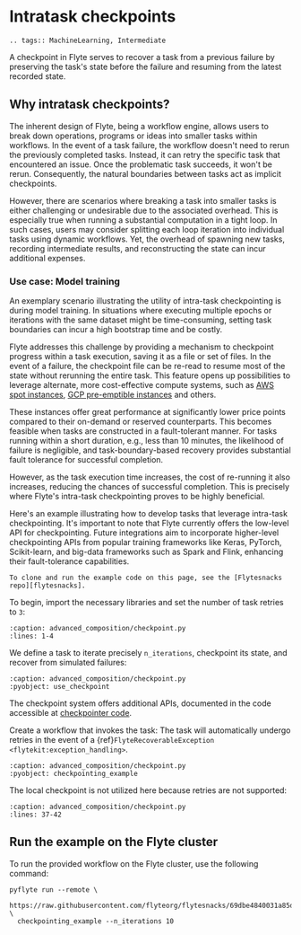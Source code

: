 # Intratask checkpoints

```{eval-rst}
.. tags:: MachineLearning, Intermediate
```

A checkpoint in Flyte serves to recover a task from a previous failure by preserving the task's state before the failure
and resuming from the latest recorded state.

## Why intratask checkpoints?

The inherent design of Flyte, being a workflow engine, allows users to break down operations, programs or ideas
into smaller tasks within workflows. In the event of a task failure, the workflow doesn't need to rerun the
previously completed tasks. Instead, it can retry the specific task that encountered an issue.
Once the problematic task succeeds, it won't be rerun. Consequently, the natural boundaries between tasks act as implicit checkpoints.

However, there are scenarios where breaking a task into smaller tasks is either challenging or undesirable due to the associated overhead.
This is especially true when running a substantial computation in a tight loop.
In such cases, users may consider splitting each loop iteration into individual tasks using dynamic workflows.
Yet, the overhead of spawning new tasks, recording intermediate results, and reconstructing the state can incur additional expenses.

### Use case: Model training

An exemplary scenario illustrating the utility of intra-task checkpointing is during model training.
In situations where executing multiple epochs or iterations with the same dataset might be time-consuming,
setting task boundaries can incur a high bootstrap time and be costly.

Flyte addresses this challenge by providing a mechanism to checkpoint progress within a task execution,
saving it as a file or set of files. In the event of a failure, the checkpoint file can be re-read to
resume most of the state without rerunning the entire task.
This feature opens up possibilities to leverage alternate, more cost-effective compute systems,
such as [AWS spot instances](https://aws.amazon.com/ec2/spot/),
[GCP pre-emptible instances](https://cloud.google.com/compute/docs/instances/preemptible) and others.

These instances offer great performance at significantly lower price points compared to their on-demand or reserved counterparts.
This becomes feasible when tasks are constructed in a fault-tolerant manner.
For tasks running within a short duration, e.g., less than 10 minutes, the likelihood of failure is negligible,
and task-boundary-based recovery provides substantial fault tolerance for successful completion.

However, as the task execution time increases, the cost of re-running it also increases,
reducing the chances of successful completion. This is precisely where Flyte's intra-task checkpointing proves to be highly beneficial.

Here's an example illustrating how to develop tasks that leverage intra-task checkpointing.
It's important to note that Flyte currently offers the low-level API for checkpointing.
Future integrations aim to incorporate higher-level checkpointing APIs from popular training frameworks
like Keras, PyTorch, Scikit-learn, and big-data frameworks such as Spark and Flink, enhancing their fault-tolerance capabilities.

```{note}
To clone and run the example code on this page, see the [Flytesnacks repo][flytesnacks].
```

To begin, import the necessary libraries and set the number of task retries to `3`:

```{rli} https://raw.githubusercontent.com/flyteorg/flytesnacks/69dbe4840031a85d79d9ded25f80397c6834752d/examples/advanced_composition/advanced_composition/checkpoint.py
:caption: advanced_composition/checkpoint.py
:lines: 1-4
```

We define a task to iterate precisely `n_iterations`, checkpoint its state, and recover from simulated failures:

```{rli} https://raw.githubusercontent.com/flyteorg/flytesnacks/69dbe4840031a85d79d9ded25f80397c6834752d/examples/advanced_composition/advanced_composition/checkpoint.py
:caption: advanced_composition/checkpoint.py
:pyobject: use_checkpoint
```

The checkpoint system offers additional APIs, documented in the code accessible at
[checkpointer code](https://github.com/flyteorg/flytekit/blob/master/flytekit/core/checkpointer.py).

Create a workflow that invokes the task:
The task will automatically undergo retries in the event of a  {ref}`FlyteRecoverableException <flytekit:exception_handling>`.

```{rli} https://raw.githubusercontent.com/flyteorg/flytesnacks/69dbe4840031a85d79d9ded25f80397c6834752d/examples/advanced_composition/advanced_composition/checkpoint.py
:caption: advanced_composition/checkpoint.py
:pyobject: checkpointing_example
```

The local checkpoint is not utilized here because retries are not supported:

```{rli} https://raw.githubusercontent.com/flyteorg/flytesnacks/69dbe4840031a85d79d9ded25f80397c6834752d/examples/advanced_composition/advanced_composition/checkpoint.py
:caption: advanced_composition/checkpoint.py
:lines: 37-42
```

## Run the example on the Flyte cluster

To run the provided workflow on the Flyte cluster, use the following command:

```
pyflyte run --remote \
  https://raw.githubusercontent.com/flyteorg/flytesnacks/69dbe4840031a85d79d9ded25f80397c6834752d/examples/advanced_composition/advanced_composition/checkpoint.py \
  checkpointing_example --n_iterations 10
```

[flytesnacks]: https://github.com/flyteorg/flytesnacks/tree/master/examples/advanced_composition/
